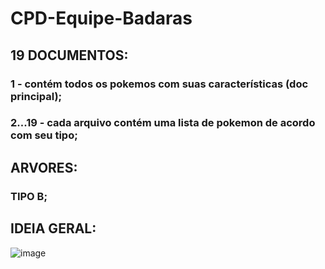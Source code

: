 # CPD-Equipe-Badaras

## 19 DOCUMENTOS:
### 1 - contém todos os pokemos com suas características (doc principal);
### 2...19 - cada arquivo contém uma lista de pokemon de acordo com seu tipo;

## ARVORES:
### TIPO B;

## IDEIA GERAL:
![image](https://user-images.githubusercontent.com/102616676/224822621-a0c1be0c-7705-43fd-8427-38d1c80d310f.png)
